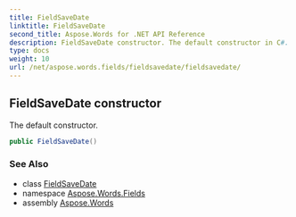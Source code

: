```yaml
---
title: FieldSaveDate
linktitle: FieldSaveDate
second_title: Aspose.Words for .NET API Reference
description: FieldSaveDate constructor. The default constructor in C#.
type: docs
weight: 10
url: /net/aspose.words.fields/fieldsavedate/fieldsavedate/
---
```

## FieldSaveDate constructor

The default constructor.

```csharp
public FieldSaveDate()
```

### See Also

* class [FieldSaveDate](../)
* namespace [Aspose.Words.Fields](../../fieldsavedate/)
* assembly [Aspose.Words](../../../)
